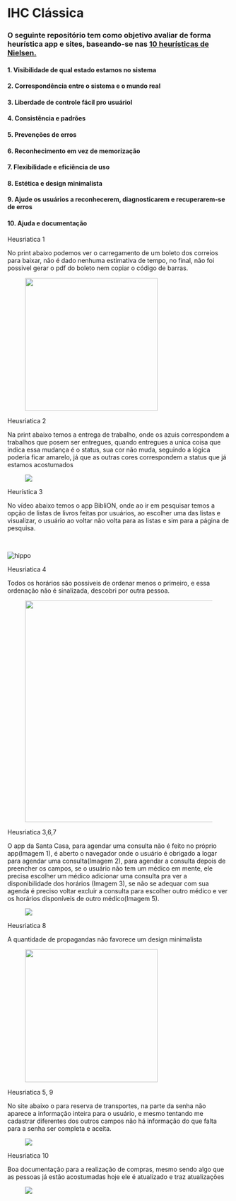 <h1>IHC Clássica</h1>

<h3> O seguinte repositório tem como objetivo avaliar de forma heurística app e sites, baseando-se nas <a href="https://www.alura.com.br/artigos/10-heuristicas-de-nielsen-uma-formula-pra-evitar-erros-basicos-de-usabilidade">10 heurísticas de Nielsen. </a></h3>

<h4> 1. Visibilidade de qual estado estamos no sistema</h4>
<h4>2. Correspondência entre o sistema e o mundo real</h4>
<h4>3. Liberdade de controle fácil pro usuáriol</h4>
<h4>4. Consistência e padrões</h4>
<h4>5. Prevenções de erros</h4>
<h4>6. Reconhecimento em vez de memorização</h4>
<h4>7. Flexibilidade e eficiência de uso</h4>
<h4>8. Estética e design minimalista</h4>
<h4>9. Ajude os usuários a reconhecerem, diagnosticarem e recuperarem-se de erros</h4>
<h4>10. Ajuda e documentação</h4>




<p>Heusriatica 1<p>

<p>No print abaixo podemos ver o carregamento de um boleto dos correios para baixar, não é dado nenhuma estimativa de tempo, no final, não foi possivel gerar o pdf do boleto nem copiar o código de barras.<p>

 <figure>  
 <img src="img/correios.jpeg" width="300px"> 
 </figure>


 <p>Heusriatica 2<p>

<p>Na print abaixo temos a entrega de trabalho, onde os azuis correspondem a trabalhos que posem ser entregues, quando entregues a unica coisa que indica essa mudança é o status, sua cor não muda, seguindo a lógica poderia ficar amarelo, já que as outras cores correspondem a status que já estamos acostumados <p>

<figure> 
<img src="img/unip.jpg" >
</figure>


<p>Heurística 3<p>
<p>No vídeo abaixo temos o app BibliON, onde ao ir em pesquisar temos a opção de listas de livros feitas por usuários, ao escolher uma das listas e visualizar, o usuário ao voltar não volta para as listas e sim para a página de pesquisa.  </p>

<br>

![hippo](https://github.com/Joice-Araujo/Bertoti/blob/main/Intera%C3%A7%C3%A3o%20Humano%20Computador/IHC%20CL%C3%81SSICA%20(GUI)/img/BibliON.gif?raw=true)
<br>

 <p>Heusriatica 4<p>

 <p>Todos os horários são possiveis de ordenar menos o primeiro, e essa ordenação não é sinalizada, descobri por outra pessoa. <p>

 <figure> 
<img src="img/siga_heuri_4.jpg" width="500px" >
</figure>




<p>Heusriatica 3,6,7<p>
<p> O app da Santa Casa, para agendar uma consulta não é feito no próprio app(Imagem 1), é aberto o navegador onde o usuário é obrigado a logar para agendar uma consulta(Imagem 2), para agendar a consulta depois de preencher os campos, se o usuário não tem um médico em mente, ele precisa escolher um médico adicionar uma consulta pra ver a disponibilidade dos horários (Imagem 3), se não se adequar com sua agenda é preciso voltar excluir a consulta para escolher outro médico e ver os horários disponíveis de outro médico(Imagem 5).<p>
  
 <figure>   
<img src="img/SntCasa.jpg">
</figure>

<p>Heusriatica 8 <p>

<p>A quantidade de propagandas não favorece um design minimalista<p>
 <figure>   
<img src="img/Propaganda.jpg" width="300px">
</figure>


<p>Heusriatica 5, 9<p>

<p>No site abaixo o para reserva de transportes, na parte da senha não aparece a informação inteira para o usuário, e mesmo tentando me cadastrar diferentes dos outros campos não há informação do que falta para a senha ser completa e aceita.<p>

<figure> 
<img src="img/senhaCadastro.png" >
</figure>

<p>Heusriatica 10<p>

<p>Boa documentação para a realização de compras, mesmo sendo algo que as pessoas já estão acostumadas hoje ele é atualizado e traz atualizações<p>

<figure> 
<img src="img/ducumentacao.jpg" >
</figure>

    




